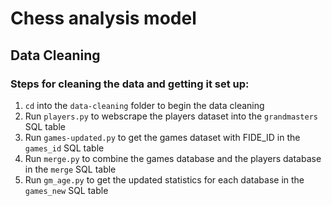 # Chess analysis model

## Data Cleaning
### Steps for cleaning the data and getting it set up:
1. `cd` into the `data-cleaning` folder to begin the data cleaning
2. Run `players.py` to webscrape the players dataset into the `grandmasters` SQL table
3. Run `games-updated.py` to get the games dataset with FIDE_ID in the `games_id` SQL table
4. Run `merge.py` to combine the games database and the players database in the `merge` SQL table
5. Run `gm_age.py` to get the updated statistics for each database in the `games_new` SQL table
